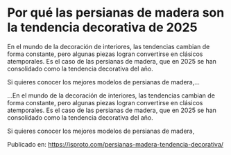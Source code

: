 # Por qué las persianas de madera son la tendencia decorativa de 2025

En el mundo de la decoración de interiores, las tendencias cambian de forma constante, pero algunas piezas logran convertirse en clásicos atemporales. Es el caso de las persianas de madera, que en 2025 se han consolidado como la tendencia decorativa del año.



Si quieres conocer los mejores modelos de persianas de madera,...

...En el mundo de la decoración de interiores, las tendencias cambian de forma constante, pero algunas piezas logran convertirse en clásicos atemporales. Es el caso de las persianas de madera, que en 2025 se han consolidado como la tendencia decorativa del año.



Si quieres conocer los mejores modelos de persianas de madera,

Publicado en: https://isproto.com/persianas-madera-tendencia-decorativa/